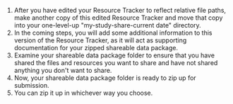 <!-- zip up shareable data package -->

1. After you have edited your Resource Tracker to reflect relative file paths, make another copy of this edited Resource Tracker and move that copy into your one-level-up "my-study-share-current date" directory. 
  1. In the coming steps, you will add some additional information to this version of the Resource Tracker, as it will act as supporting documentation for your zipped shareable data package. 
2. Examine your shareable data package folder to ensure that you have shared the files and resources you want to share and have not shared anything you don't want to share.
3. Now, your shareable data package folder is ready to zip up for submission. 
  1. You can zip it up in whichever way you choose.